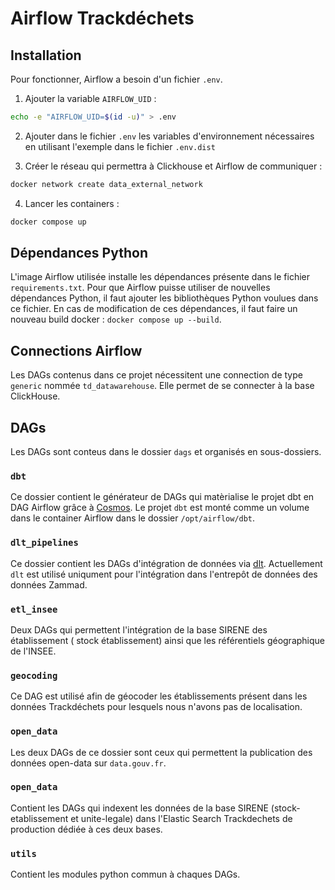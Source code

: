 # Airflow Trackdéchets

## Installation

Pour fonctionner, Airflow a besoin d'un fichier `.env`.

1. Ajouter la variable `AIRFLOW_UID` :

```bash
echo -e "AIRFLOW_UID=$(id -u)" > .env
```

2. Ajouter dans le fichier `.env` les variables d'environnement nécessaires en utilisant l'exemple dans le fichier `.env.dist`

3. Créer le réseau qui permettra à Clickhouse et Airflow de communiquer :

```bash
docker network create data_external_network
```

4. Lancer les containers :

```bash
docker compose up
```

## Dépendances Python

L'image Airflow utilisée installe les dépendances présente dans le fichier `requirements.txt`. Pour que Airflow puisse utiliser de nouvelles dépendances Python, il faut ajouter les bibliothèques Python voulues dans ce fichier. En cas de modification de ces dépendances, il faut faire un nouveau build docker : `docker compose up --build`.

## Connections Airflow

Les DAGs contenus dans ce projet nécessitent une connection de type `generic` nommée `td_datawarehouse`. Elle permet de se connecter à la base ClickHouse.

## DAGs

Les DAGs sont conteus dans le dossier `dags` et organisés en sous-dossiers.

### `dbt`

Ce dossier contient le générateur de DAGs qui matèrialise le projet dbt en DAG Airflow grâce à [Cosmos](https://github.com/astronomer/astronomer-cosmos). Le projet `dbt` est monté comme un volume dans le container Airflow dans le dossier `/opt/airflow/dbt`.

### `dlt_pipelines`

Ce dossier contient les DAGs d'intégration de données via [dlt](https://dlthub.com/).
Actuellement `dlt` est utilisé uniqument pour l'intégration dans l'entrepôt de données des données Zammad.

### `etl_insee`

Deux DAGs qui permettent l'intégration de la base SIRENE des établissement ( stock établissement) ainsi que les référentiels géographique de l'INSEE.

### `geocoding`

Ce DAG est utilisé afin de géocoder les établissements présent dans les données Trackdéchets pour lesquels nous n'avons pas de localisation.

### `open_data`

Les deux DAGs de ce dossier sont ceux qui permettent la publication des données open-data sur `data.gouv.fr`.

### `open_data`

Contient les DAGs qui indexent les données de la base SIRENE (stock-etablissement et unite-legale) dans l'Elastic Search Trackdechets de production dédiée à ces deux bases.

### `utils`

Contient les modules python commun à chaques DAGs.
